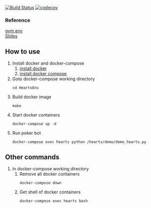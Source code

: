[![Build Status](https://travis-ci.org/wirelessr/HeartsEnv.svg?branch=master)](https://travis-ci.org/wirelessr/HeartsEnv)
[![codecov](https://codecov.io/gh/wirelessr/HeartsEnv/branch/master/graph/badge.svg)](https://codecov.io/gh/wirelessr/HeartsEnv)
  
### Reference
  
[gym.env](https://github.com/openai/gym/blob/master/gym/core.py)  
[Slides](https://docs.google.com/presentation/d/1MdtczHpVs6iht5Z_NQh_97ZHCyOkWD1f01pTfKBuW9s/edit?usp=sharing)

## How to use
1. Install docker and docker-compose
    1. [install docker](https://docs.docker.com/install/)
    1. [install docker compose](https://docs.docker.com/compose/install/#install-compose)
1. Goto docker-compose working directory
    ```
    cd HeartsEnv
1. Build docker image
    ```
    make
1. Start docker containers
    ```
    docker-compose up -d
1. Run poker bot
    ```
    docker-compose exec hearts python /hearts/demo/demo_hearts.py

## Other commands
1. In docker-compose working directory
    1. Remove all docker containers
        ```
        docker-compose down
    1. Get shell of docker containers
        ```
        docker-compose exec hearts bash
